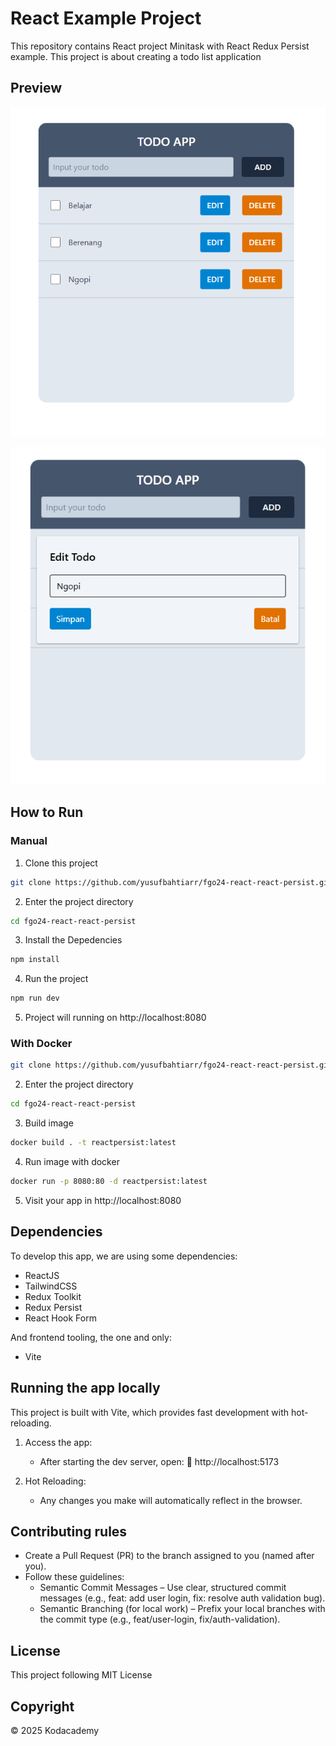 # React Example Project

This repository contains React project Minitask with React Redux Persist example. This project is about creating a todo list application

## Preview

![Preview](Screenshot.png)

![Preview](Screenshot1.png)

## How to Run

### Manual

1. Clone this project

```bash
git clone https://github.com/yusufbahtiarr/fgo24-react-react-persist.git
```

2. Enter the project directory

```bash
cd fgo24-react-react-persist
```

3. Install the Depedencies

```bash
npm install
```

4. Run the project

```bash
npm run dev
```

5. Project will running on http://localhost:8080

### With Docker

```bash
git clone https://github.com/yusufbahtiarr/fgo24-react-react-persist.git
```

2. Enter the project directory

```bash
cd fgo24-react-react-persist
```

3. Build image

```bash
docker build . -t reactpersist:latest
```

4. Run image with docker

```bash
docker run -p 8080:80 -d reactpersist:latest
```

5. Visit your app in http://localhost:8080

## Dependencies

To develop this app, we are using some dependencies:

- ReactJS
- TailwindCSS
- Redux Toolkit
- Redux Persist
- React Hook Form

And frontend tooling, the one and only:

- Vite

## Running the app locally

This project is built with Vite, which provides fast development with hot-reloading.

1. Access the app:

   - After starting the dev server, open:
     🔗 http://localhost:5173

2. Hot Reloading:
   - Any changes you make will automatically reflect in the browser.

## Contributing rules

- Create a Pull Request (PR) to the branch assigned to you (named after you).
- Follow these guidelines:
  - Semantic Commit Messages – Use clear, structured commit messages (e.g., feat: add user login, fix: resolve auth validation bug).
  - Semantic Branching (for local work) – Prefix your local branches with the commit type (e.g., feat/user-login, fix/auth-validation).

## License

This project following MIT License

## Copyright

&copy; 2025 Kodacademy
